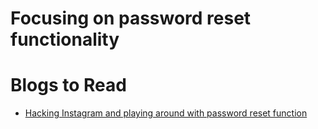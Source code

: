 # Focusing on password reset functionality 

# Blogs to Read

- [ Hacking Instagram and playing around with password reset function](https://thezerohack.com/hack-instagram-again)
